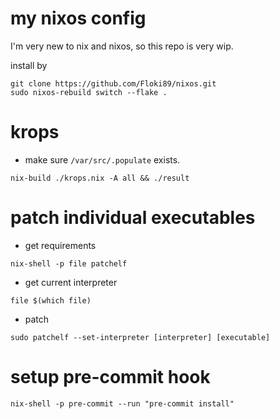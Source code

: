 # my nixos config

I'm very new to nix and nixos, so this repo is very wip.

install by

```
git clone https://github.com/Floki89/nixos.git
sudo nixos-rebuild switch --flake .
```

# krops

- make sure `/var/src/.populate` exists.

```
nix-build ./krops.nix -A all && ./result
```

# patch individual executables

- get requirements

```
nix-shell -p file patchelf
```

- get current interpreter

```
file $(which file)
```

- patch

```
sudo patchelf --set-interpreter [interpreter] [executable]
```

# setup pre-commit hook

```
nix-shell -p pre-commit --run "pre-commit install"
```
